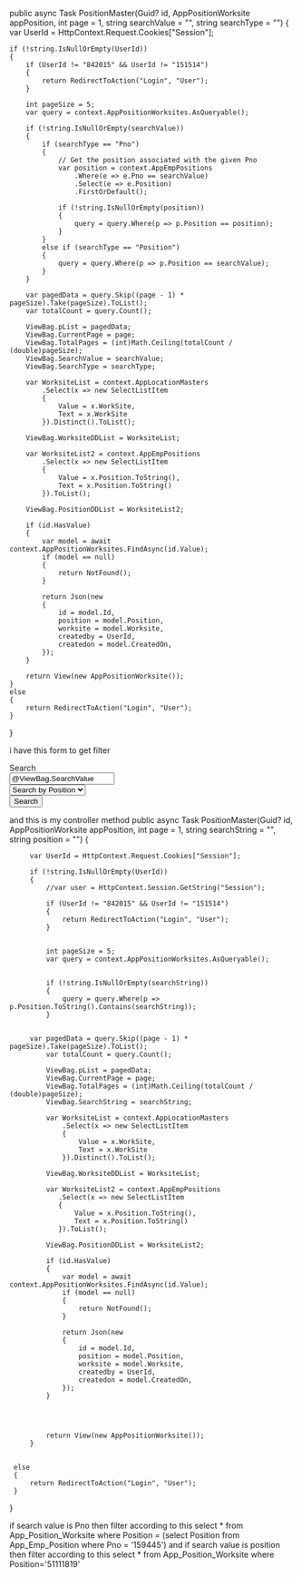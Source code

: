 public async Task<IActionResult> PositionMaster(Guid? id, AppPositionWorksite appPosition, int page = 1, string searchValue = "", string searchType = "")
{
    var UserId = HttpContext.Request.Cookies["Session"];

    if (!string.IsNullOrEmpty(UserId))
    {
        if (UserId != "842015" && UserId != "151514")
        {
            return RedirectToAction("Login", "User");
        }

        int pageSize = 5;
        var query = context.AppPositionWorksites.AsQueryable();

        if (!string.IsNullOrEmpty(searchValue))
        {
            if (searchType == "Pno")
            {
                // Get the position associated with the given Pno
                var position = context.AppEmpPositions
                    .Where(e => e.Pno == searchValue)
                    .Select(e => e.Position)
                    .FirstOrDefault();

                if (!string.IsNullOrEmpty(position))
                {
                    query = query.Where(p => p.Position == position);
                }
            }
            else if (searchType == "Position")
            {
                query = query.Where(p => p.Position == searchValue);
            }
        }

        var pagedData = query.Skip((page - 1) * pageSize).Take(pageSize).ToList();
        var totalCount = query.Count();

        ViewBag.pList = pagedData;
        ViewBag.CurrentPage = page;
        ViewBag.TotalPages = (int)Math.Ceiling(totalCount / (double)pageSize);
        ViewBag.SearchValue = searchValue;
        ViewBag.SearchType = searchType;

        var WorksiteList = context.AppLocationMasters
            .Select(x => new SelectListItem
            {
                Value = x.WorkSite,
                Text = x.WorkSite
            }).Distinct().ToList();

        ViewBag.WorksiteDDList = WorksiteList;

        var WorksiteList2 = context.AppEmpPositions
            .Select(x => new SelectListItem
            {
                Value = x.Position.ToString(),
                Text = x.Position.ToString()
            }).ToList();

        ViewBag.PositionDDList = WorksiteList2;

        if (id.HasValue)
        {
            var model = await context.AppPositionWorksites.FindAsync(id.Value);
            if (model == null)
            {
                return NotFound();
            }

            return Json(new
            {
                id = model.Id,
                position = model.Position,
                worksite = model.Worksite,
                createdby = UserId,
                createdon = model.CreatedOn,
            });
        }

        return View(new AppPositionWorksite());
    }
    else
    {
        return RedirectToAction("Login", "User");
    }
}




i have this form to get filter
 <form method="get" action="@Url.Action("PositionMaster")" style="display:flex;">
     <div class="form-group row">
         <div class="col-sm-2">
             <label class="control-label">Search </label>
         </div>
         <div class="col-md-4 val">
             <input type="text" name="searchValue" class="form-control" value="@ViewBag.SearchValue" placeholder="Enter search value..." autocomplete="off" />
         </div>
         <div class="col-sm-5 d-flex justify-content-end srch2">
             <select class="form-control custom-select" name="searchType">
                 @if (ViewBag.SearchType == "Pno")
                 {
                     <option value="Pno" selected>Search by P.No.</option>
                 }
                 else
                 {
                     <option value="Pno">Search by P.No.</option>
                 }
                 @if (ViewBag.SearchType == "Position")
                 {
                     <option value="Position" selected>Search by Position</option>
                 }
                 else
                 {
                     <option value="Position">Search by Position</option>
                 }
             </select>
         </div>
         <div class="col-sm-1 srchbtn">
             <button type="submit" class="btn btn-primary">Search</button>
         </div>
     </div>


 </form>

and this is my controller method 
 public async Task<IActionResult> PositionMaster(Guid? id, AppPositionWorksite appPosition, int page = 1, string searchString = "", string position = "")
 {
     
         var UserId = HttpContext.Request.Cookies["Session"];

         if (!string.IsNullOrEmpty(UserId))
         {
             //var user = HttpContext.Session.GetString("Session");

             if (UserId != "842015" && UserId != "151514")
             {
                 return RedirectToAction("Login", "User");
             }


             int pageSize = 5;
             var query = context.AppPositionWorksites.AsQueryable();


             if (!string.IsNullOrEmpty(searchString))
             {
                 query = query.Where(p => p.Position.ToString().Contains(searchString));
             }

           
         var pagedData = query.Skip((page - 1) * pageSize).Take(pageSize).ToList();
             var totalCount = query.Count();

             ViewBag.pList = pagedData;
             ViewBag.CurrentPage = page;
             ViewBag.TotalPages = (int)Math.Ceiling(totalCount / (double)pageSize);
             ViewBag.SearchString = searchString;

             var WorksiteList = context.AppLocationMasters
                 .Select(x => new SelectListItem
                 {
                     Value = x.WorkSite,
                     Text = x.WorkSite
                 }).Distinct().ToList();

             ViewBag.WorksiteDDList = WorksiteList;

             var WorksiteList2 = context.AppEmpPositions
                .Select(x => new SelectListItem
                {
                    Value = x.Position.ToString(),
                    Text = x.Position.ToString()
                }).ToList();

             ViewBag.PositionDDList = WorksiteList2;

             if (id.HasValue)
             {
                 var model = await context.AppPositionWorksites.FindAsync(id.Value);
                 if (model == null)
                 {
                     return NotFound();
                 }

                 return Json(new
                 {
                     id = model.Id,
                     position = model.Position,
                     worksite = model.Worksite,
                     createdby = UserId,
                     createdon = model.CreatedOn,
                 });
             }




             return View(new AppPositionWorksite());
         }
       
     
     else
     {
         return RedirectToAction("Login", "User");
     }

 }

if search value is Pno then filter according to this 
select * from App_Position_Worksite where Position = (select Position from App_Emp_Position where Pno = '159445')
and if search value is position then filter according to this 
select * from App_Position_Worksite where Position='51111819'
